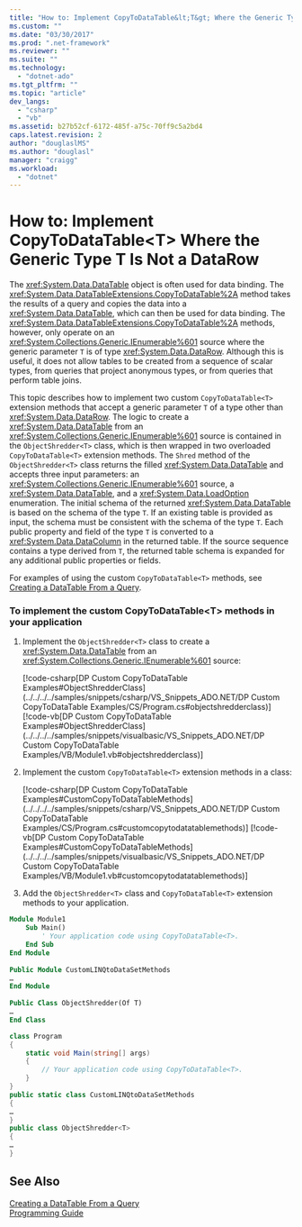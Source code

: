 ```yaml
---
title: "How to: Implement CopyToDataTable&lt;T&gt; Where the Generic Type T Is Not a DataRow"
ms.custom: ""
ms.date: "03/30/2017"
ms.prod: ".net-framework"
ms.reviewer: ""
ms.suite: ""
ms.technology: 
  - "dotnet-ado"
ms.tgt_pltfrm: ""
ms.topic: "article"
dev_langs: 
  - "csharp"
  - "vb"
ms.assetid: b27b52cf-6172-485f-a75c-70ff9c5a2bd4
caps.latest.revision: 2
author: "douglaslMS"
ms.author: "douglasl"
manager: "craigg"
ms.workload: 
  - "dotnet"
---
```

# How to: Implement CopyToDataTable&lt;T&gt; Where the Generic Type T Is Not a DataRow
The <xref:System.Data.DataTable> object is often used for data binding. The <xref:System.Data.DataTableExtensions.CopyToDataTable%2A> method takes the results of a query and copies the data into a <xref:System.Data.DataTable>, which can then be used for data binding. The <xref:System.Data.DataTableExtensions.CopyToDataTable%2A> methods, however, only operate on an <xref:System.Collections.Generic.IEnumerable%601> source where the generic parameter `T` is of type <xref:System.Data.DataRow>. Although this is useful, it does not allow tables to be created from a sequence of scalar types, from queries that project anonymous types, or from queries that perform table joins.  
  
 This topic describes how to implement two custom `CopyToDataTable<T>` extension methods that accept a generic parameter `T` of a type other than <xref:System.Data.DataRow>. The logic to create a <xref:System.Data.DataTable> from an <xref:System.Collections.Generic.IEnumerable%601> source is contained in the `ObjectShredder<T>` class, which is then wrapped in two overloaded `CopyToDataTable<T>` extension methods. The `Shred` method of the `ObjectShredder<T>` class returns the filled <xref:System.Data.DataTable> and accepts three input parameters: an <xref:System.Collections.Generic.IEnumerable%601> source, a <xref:System.Data.DataTable>, and a <xref:System.Data.LoadOption> enumeration. The initial schema of the returned <xref:System.Data.DataTable> is based on the schema of the type `T`. If an existing table is provided as input, the schema must be consistent with the schema of the type `T`. Each public property and field of the type `T` is converted to a <xref:System.Data.DataColumn> in the returned table. If the source sequence contains a type derived from `T`, the returned table schema is expanded for any additional public properties or fields.  
  
 For examples of using the custom `CopyToDataTable<T>` methods, see [Creating a DataTable From a Query](../../../../docs/framework/data/adonet/creating-a-datatable-from-a-query-linq-to-dataset.md).  
  
### To implement the custom CopyToDataTable\<T> methods in your application  
  
1. Implement the `ObjectShredder<T>` class to create a <xref:System.Data.DataTable> from an <xref:System.Collections.Generic.IEnumerable%601> source:  
  
    [!code-csharp[DP Custom CopyToDataTable Examples#ObjectShredderClass](../../../../samples/snippets/csharp/VS_Snippets_ADO.NET/DP Custom CopyToDataTable Examples/CS/Program.cs#objectshredderclass)]
    [!code-vb[DP Custom CopyToDataTable Examples#ObjectShredderClass](../../../../samples/snippets/visualbasic/VS_Snippets_ADO.NET/DP Custom CopyToDataTable Examples/VB/Module1.vb#objectshredderclass)]  
  
2. Implement the custom `CopyToDataTable<T>` extension methods in a class:  
  
    [!code-csharp[DP Custom CopyToDataTable Examples#CustomCopyToDataTableMethods](../../../../samples/snippets/csharp/VS_Snippets_ADO.NET/DP Custom CopyToDataTable Examples/CS/Program.cs#customcopytodatatablemethods)]
    [!code-vb[DP Custom CopyToDataTable Examples#CustomCopyToDataTableMethods](../../../../samples/snippets/visualbasic/VS_Snippets_ADO.NET/DP Custom CopyToDataTable Examples/VB/Module1.vb#customcopytodatatablemethods)]  
  
3. Add the `ObjectShredder<T>` class and `CopyToDataTable<T>` extension methods to your application.  
  
```vb  
Module Module1  
    Sub Main()  
        ' Your application code using CopyToDataTable<T>.  
    End Sub  
End Module  
  
Public Module CustomLINQtoDataSetMethods  
…  
End Module  
  
Public Class ObjectShredder(Of T)  
…  
End Class
```
  
```csharp
class Program  
{  
    static void Main(string[] args)  
    {  
        // Your application code using CopyToDataTable<T>.  
    }  
}  
public static class CustomLINQtoDataSetMethods  
{  
…  
}  
public class ObjectShredder<T>  
{  
…  
}  
```
  
## See Also  
 [Creating a DataTable From a Query](../../../../docs/framework/data/adonet/creating-a-datatable-from-a-query-linq-to-dataset.md)  
 [Programming Guide](../../../../docs/framework/data/adonet/programming-guide-linq-to-dataset.md)
